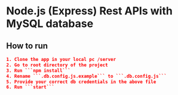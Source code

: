 # Node.js (Express) Rest APIs with MySQL database

## How to run
```json
1. Clone the app in your local pc /server
2. Go to root directory of the project
3. Run ```npm install```
4. Rename ```.db.config.js.example``` to ```.db.config.js```
5. Provide your correct db credentials in the above file
6. Run ```start```
```
